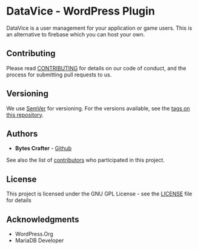 # DataVice - WordPress Plugin

DataVice is a user management for your application or game users. This is an alternative to firebase which you can host your own.

## Contributing

Please read [CONTRIBUTING](CONTRIBUTING) for details on our code of conduct, and the process for submitting pull requests to us.

## Versioning

We use [SemVer](http://semver.org/) for versioning. For the versions available, see the [tags on this repository](https://github.com//BytesCrafter/DataVice-WP-Plugin/tags). 

## Authors

* **Bytes Crafter** - [Github](https://github.com/BytesCrafter)

See also the list of [contributors](https://github.com//BytesCrafter/DataVice-WP-Plugin/graphs/contributors) who participated in this project.

## License

This project is licensed under the GNU GPL License - see the [LICENSE](LICENSE) file for details

## Acknowledgments

* WordPress.Org
* MariaDB Developer
